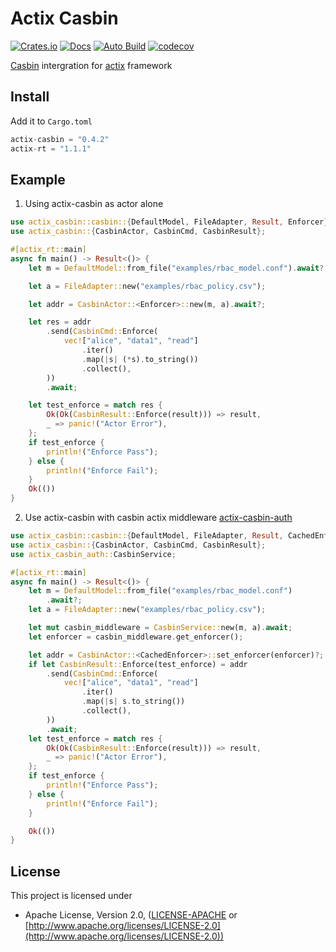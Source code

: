 # Actix Casbin


[![Crates.io](https://meritbadge.herokuapp.com/actix-casbin)](https://crates.io/crates/actix-casbin)
[![Docs](https://docs.rs/actix-casbin/badge.svg)](https://docs.rs/actix-casbin)
[![Auto Build](https://github.com/casbin-rs/actix-casbin/workflows/Auto%20Build/badge.svg)](https://github.com/casbin-rs/actix-casbin/actions/)
[![codecov](https://codecov.io/gh/casbin-rs/actix-casbin/branch/master/graph/badge.svg)](https://codecov.io/gh/casbin-rs/actix-casbin)

[Casbin](https://github.com/casbin/casbin-rs) intergration for [actix](https://github.com/actix/actix) framework

## Install

Add it to `Cargo.toml`

```rust
actix-casbin = "0.4.2"
actix-rt = "1.1.1"
```


## Example

1. Using actix-casbin as actor alone

```rust
use actix_casbin::casbin::{DefaultModel, FileAdapter, Result, Enforcer};
use actix_casbin::{CasbinActor, CasbinCmd, CasbinResult};

#[actix_rt::main]
async fn main() -> Result<()> {
    let m = DefaultModel::from_file("examples/rbac_model.conf").await?;

    let a = FileAdapter::new("examples/rbac_policy.csv");

    let addr = CasbinActor::<Enforcer>::new(m, a).await?;

    let res = addr
        .send(CasbinCmd::Enforce(
            vec!["alice", "data1", "read"]
                .iter()
                .map(|s| (*s).to_string())
                .collect(),
        ))
        .await;

    let test_enforce = match res {
        Ok(Ok(CasbinResult::Enforce(result))) => result,
        _ => panic!("Actor Error"),
    };
    if test_enforce {
        println!("Enforce Pass");
    } else {
        println!("Enforce Fail");
    }
    Ok(())
}
```
2. Use actix-casbin with casbin actix middleware [actix-casbin-auth](https://github.com/casbin-rs/actix-casbin-auth)
```rust
use actix_casbin::casbin::{DefaultModel, FileAdapter, Result, CachedEnforcer};
use actix_casbin::{CasbinActor, CasbinCmd, CasbinResult};
use actix_casbin_auth::CasbinService;

#[actix_rt::main]
async fn main() -> Result<()> {
    let m = DefaultModel::from_file("examples/rbac_model.conf")
        .await?;
    let a = FileAdapter::new("examples/rbac_policy.csv");

    let mut casbin_middleware = CasbinService::new(m, a).await;
    let enforcer = casbin_middleware.get_enforcer();

    let addr = CasbinActor::<CachedEnforcer>::set_enforcer(enforcer)?;
    if let CasbinResult::Enforce(test_enforce) = addr
        .send(CasbinCmd::Enforce(
            vec!["alice", "data1", "read"]
                .iter()
                .map(|s| s.to_string())
                .collect(),
        ))
        .await;
    let test_enforce = match res {
        Ok(Ok(CasbinResult::Enforce(result))) => result,
        _ => panic!("Actor Error"),
    };
    if test_enforce {
        println!("Enforce Pass");
    } else {
        println!("Enforce Fail");
    }

    Ok(())
}
```

## License

This project is licensed under

* Apache License, Version 2.0, ([LICENSE-APACHE](LICENSE-APACHE) or [http://www.apache.org/licenses/LICENSE-2.0](http://www.apache.org/licenses/LICENSE-2.0))
